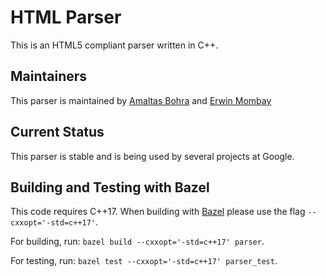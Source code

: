 # HTML Parser

This is an HTML5 compliant parser written in C++.

## Maintainers

This parser is maintained by [Amaltas Bohra](http://who/amaltas) and [Erwin Mombay](http://who/erwinm)

## Current Status

This parser is stable and is being used by several projects at Google.

## Building and Testing with Bazel

This code requires C++17. When building with [Bazel](https://bazel.build/)
please use the flag `--cxxopt='-std=c++17'`.

For building, run: `bazel build --cxxopt='-std=c++17' parser`.

For testing, run: `bazel test --cxxopt='-std=c++17' parser_test`.
